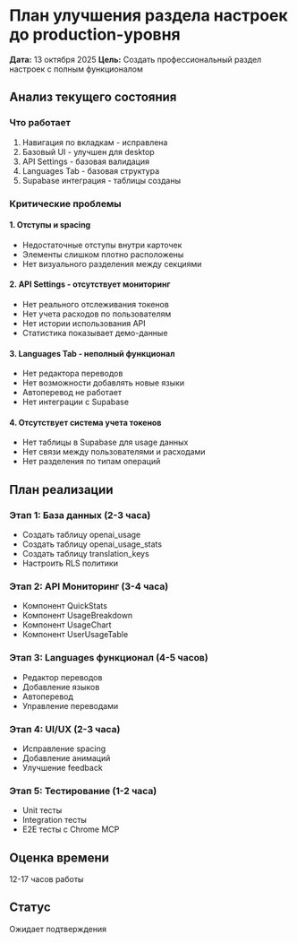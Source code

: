 # План улучшения раздела настроек до production-уровня

**Дата:** 13 октября 2025
**Цель:** Создать профессиональный раздел настроек с полным функционалом

## Анализ текущего состояния

### Что работает
1. Навигация по вкладкам - исправлена
2. Базовый UI - улучшен для desktop
3. API Settings - базовая валидация
4. Languages Tab - базовая структура
5. Supabase интеграция - таблицы созданы

### Критические проблемы

#### 1. Отступы и spacing
- Недостаточные отступы внутри карточек
- Элементы слишком плотно расположены
- Нет визуального разделения между секциями

#### 2. API Settings - отсутствует мониторинг
- Нет реального отслеживания токенов
- Нет учета расходов по пользователям
- Нет истории использования API
- Статистика показывает демо-данные

#### 3. Languages Tab - неполный функционал
- Нет редактора переводов
- Нет возможности добавлять новые языки
- Автоперевод не работает
- Нет интеграции с Supabase

#### 4. Отсутствует система учета токенов
- Нет таблицы в Supabase для usage данных
- Нет связи между пользователями и расходами
- Нет разделения по типам операций

## План реализации

### Этап 1: База данных (2-3 часа)
- Создать таблицу openai_usage
- Создать таблицу openai_usage_stats
- Создать таблицу translation_keys
- Настроить RLS политики

### Этап 2: API Мониторинг (3-4 часа)
- Компонент QuickStats
- Компонент UsageBreakdown
- Компонент UsageChart
- Компонент UserUsageTable

### Этап 3: Languages функционал (4-5 часов)
- Редактор переводов
- Добавление языков
- Автоперевод
- Управление переводами

### Этап 4: UI/UX (2-3 часа)
- Исправление spacing
- Добавление анимаций
- Улучшение feedback

### Этап 5: Тестирование (1-2 часа)
- Unit тесты
- Integration тесты
- E2E тесты с Chrome MCP

## Оценка времени
12-17 часов работы

## Статус
Ожидает подтверждения
